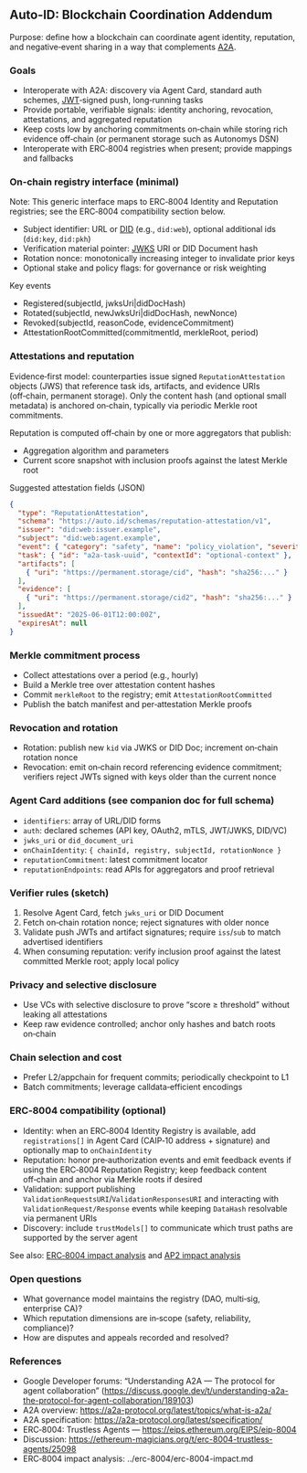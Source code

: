 ## Auto‑ID: Blockchain Coordination Addendum

Purpose: define how a blockchain can coordinate agent identity, reputation, and negative‑event sharing in a way that complements [A2A](../glossary.md#a2a-agent-to-agent).

### Goals

- Interoperate with A2A: discovery via Agent Card, standard auth schemes, [JWT](../glossary.md#jwt-json-web-token)‑signed push, long‑running tasks
- Provide portable, verifiable signals: identity anchoring, revocation, attestations, and aggregated reputation
- Keep costs low by anchoring commitments on‑chain while storing rich evidence off‑chain (or permanent storage such as Autonomys DSN)
- Interoperate with ERC‑8004 registries when present; provide mappings and fallbacks

### On‑chain registry interface (minimal)

Note: This generic interface maps to ERC‑8004 Identity and Reputation registries; see the ERC‑8004 compatibility section below.

- Subject identifier: URL or [DID](../glossary.md#did-decentralized-identifier) (e.g., `did:web`), optional additional ids (`did:key`, `did:pkh`)
- Verification material pointer: [JWKS](../glossary.md#jwks-json-web-key-set) URI or DID Document hash
- Rotation nonce: monotonically increasing integer to invalidate prior keys
- Optional stake and policy flags: for governance or risk weighting

Key events

- Registered(subjectId, jwksUri|didDocHash)
- Rotated(subjectId, newJwksUri|didDocHash, newNonce)
- Revoked(subjectId, reasonCode, evidenceCommitment)
- AttestationRootCommitted(commitmentId, merkleRoot, period)

### Attestations and reputation

Evidence‑first model: counterparties issue signed `ReputationAttestation` objects (JWS) that reference task ids, artifacts, and evidence URIs (off‑chain, permanent storage). Only the content hash (and optional small metadata) is anchored on‑chain, typically via periodic Merkle root commitments.

Reputation is computed off‑chain by one or more aggregators that publish:

- Aggregation algorithm and parameters
- Current score snapshot with inclusion proofs against the latest Merkle root

Suggested attestation fields (JSON)

```json
{
  "type": "ReputationAttestation",
  "schema": "https://auto.id/schemas/reputation-attestation/v1",
  "issuer": "did:web:issuer.example",
  "subject": "did:web:agent.example",
  "event": { "category": "safety", "name": "policy_violation", "severity": 3 },
  "task": { "id": "a2a-task-uuid", "contextId": "optional-context" },
  "artifacts": [
    { "uri": "https://permanent.storage/cid", "hash": "sha256:..." }
  ],
  "evidence": [
    { "uri": "https://permanent.storage/cid2", "hash": "sha256:..." }
  ],
  "issuedAt": "2025-06-01T12:00:00Z",
  "expiresAt": null
}
```

### Merkle commitment process

- Collect attestations over a period (e.g., hourly)
- Build a Merkle tree over attestation content hashes
- Commit `merkleRoot` to the registry; emit `AttestationRootCommitted`
- Publish the batch manifest and per‑attestation Merkle proofs

### Revocation and rotation

- Rotation: publish new `kid` via JWKS or DID Doc; increment on‑chain rotation nonce
- Revocation: emit on‑chain record referencing evidence commitment; verifiers reject JWTs signed with keys older than the current nonce

### Agent Card additions (see companion doc for full schema)

- `identifiers`: array of URL/DID forms
- `auth`: declared schemes (API key, OAuth2, mTLS, JWT/JWKS, DID/VC)
- `jwks_uri` or `did_document_uri`
- `onChainIdentity`: `{ chainId, registry, subjectId, rotationNonce }`
- `reputationCommitment`: latest commitment locator
- `reputationEndpoints`: read APIs for aggregators and proof retrieval

### Verifier rules (sketch)

1. Resolve Agent Card, fetch `jwks_uri` or DID Document
2. Fetch on‑chain rotation nonce; reject signatures with older nonce
3. Validate push JWTs and artifact signatures; require `iss`/`sub` to match advertised identifiers
4. When consuming reputation: verify inclusion proof against the latest committed Merkle root; apply local policy

### Privacy and selective disclosure

- Use VCs with selective disclosure to prove “score ≥ threshold” without leaking all attestations
- Keep raw evidence controlled; anchor only hashes and batch roots on‑chain

### Chain selection and cost

- Prefer L2/appchain for frequent commits; periodically checkpoint to L1
- Batch commitments; leverage calldata‑efficient encodings

### ERC‑8004 compatibility (optional)

- Identity: when an ERC‑8004 Identity Registry is available, add `registrations[]` in Agent Card (CAIP‑10 address + signature) and optionally map to `onChainIdentity`
- Reputation: honor pre‑authorization events and emit feedback events if using the ERC‑8004 Reputation Registry; keep feedback content off‑chain and anchor via Merkle roots if desired
- Validation: support publishing `ValidationRequestsURI`/`ValidationResponsesURI` and interacting with `ValidationRequest/Response` events while keeping `DataHash` resolvable via permanent URIs
- Discovery: include `trustModels[]` to communicate which trust paths are supported by the server agent

See also: [ERC‑8004 impact analysis](../erc-8004/erc-8004-impact.md) and [AP2 impact analysis](./ap2-impact.md)

### Open questions

- What governance model maintains the registry (DAO, multi‑sig, enterprise CA)?
- Which reputation dimensions are in‑scope (safety, reliability, compliance)?
- How are disputes and appeals recorded and resolved?

### References

- Google Developer forums: “Understanding A2A — The protocol for agent collaboration” (https://discuss.google.dev/t/understanding-a2a-the-protocol-for-agent-collaboration/189103)
- A2A overview: https://a2a-protocol.org/latest/topics/what-is-a2a/
- A2A specification: https://a2a-protocol.org/latest/specification/
- ERC‑8004: Trustless Agents — https://eips.ethereum.org/EIPS/eip-8004
- Discussion: https://ethereum-magicians.org/t/erc-8004-trustless-agents/25098
- ERC‑8004 impact analysis: ../erc-8004/erc-8004-impact.md
